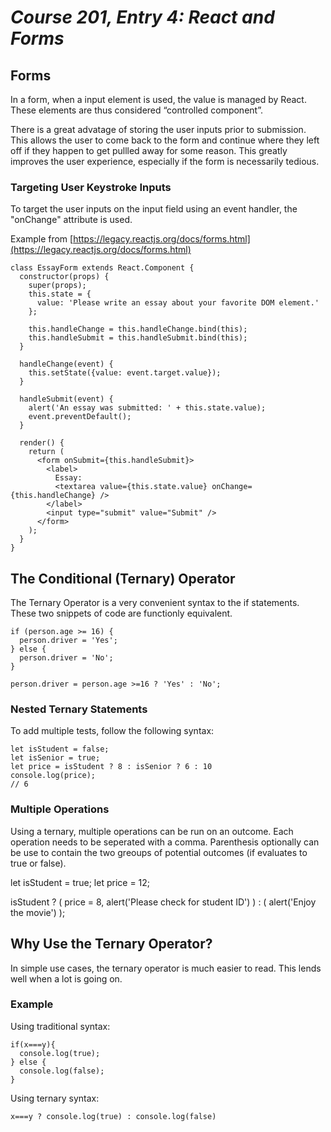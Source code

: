 # *Course 201, Entry 4: React and Forms*

## Forms

In a form, when a input element is used, the value is managed by React. These elements are thus considered “controlled component”.

There is a great advatage of storing the user inputs prior to submission. This allows the user to come back to the form and continue where they left off if they happen to get pullled away for some reason. This greatly improves the user experience, especially if the form is necessarily tedious.

### Targeting User Keystroke Inputs

To target the user inputs on the input field using an event handler, the "onChange" attribute is used.

Example from [https://legacy.reactjs.org/docs/forms.html](https://legacy.reactjs.org/docs/forms.html)

```
class EssayForm extends React.Component {
  constructor(props) {
    super(props);
    this.state = {
      value: 'Please write an essay about your favorite DOM element.'
    };

    this.handleChange = this.handleChange.bind(this);
    this.handleSubmit = this.handleSubmit.bind(this);
  }

  handleChange(event) {
    this.setState({value: event.target.value});
  }

  handleSubmit(event) {
    alert('An essay was submitted: ' + this.state.value);
    event.preventDefault();
  }

  render() {
    return (
      <form onSubmit={this.handleSubmit}>
        <label>
          Essay:
          <textarea value={this.state.value} onChange={this.handleChange} />
        </label>
        <input type="submit" value="Submit" />
      </form>
    );
  }
}
```
## The Conditional (Ternary) Operator

The Ternary Operator is a very convenient syntax to the if statements. These two snippets of code are functionly equivalent.

```
if (person.age >= 16) {
  person.driver = 'Yes';
} else {
  person.driver = 'No';
}
```

```
person.driver = person.age >=16 ? 'Yes' : 'No';
```

### Nested Ternary Statements

To add multiple tests, follow the following syntax:

```
let isStudent = false;
let isSenior = true;
let price = isStudent ? 8 : isSenior ? 6 : 10
console.log(price);
// 6
```

### Multiple Operations

Using a ternary, multiple operations can be run on an outcome. Each operation needs to be seperated with a comma. Parenthesis optionally can be use to contain the two greoups of potential outcomes  (if evaluates to true or false).

let isStudent = true;
let price = 12;

isStudent ? (
  price = 8,
  alert('Please check for student ID')
) : (
  alert('Enjoy the movie')
);

## Why Use the Ternary Operator?

In simple use cases, the ternary operator is much easier to read. This lends well when a lot is going on.

### Example

Using traditional syntax:

```
if(x===y){
  console.log(true);
} else {
  console.log(false);
}
```

Using ternary syntax:

```
x===y ? console.log(true) : console.log(false)

```
